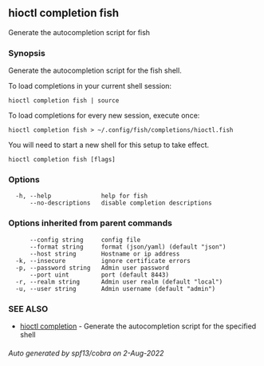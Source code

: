 ## hioctl completion fish

Generate the autocompletion script for fish

### Synopsis

Generate the autocompletion script for the fish shell.

To load completions in your current shell session:

	hioctl completion fish | source

To load completions for every new session, execute once:

	hioctl completion fish > ~/.config/fish/completions/hioctl.fish

You will need to start a new shell for this setup to take effect.


```
hioctl completion fish [flags]
```

### Options

```
  -h, --help              help for fish
      --no-descriptions   disable completion descriptions
```

### Options inherited from parent commands

```
      --config string     config file
      --format string     format (json/yaml) (default "json")
      --host string       Hostname or ip address
  -k, --insecure          ignore certificate errors
  -p, --password string   Admin user password
      --port uint         port (default 8443)
  -r, --realm string      Admin user realm (default "local")
  -u, --user string       Admin username (default "admin")
```

### SEE ALSO

* [hioctl completion](hioctl_completion.md)	 - Generate the autocompletion script for the specified shell

###### Auto generated by spf13/cobra on 2-Aug-2022
